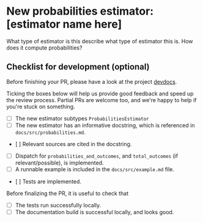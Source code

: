 
# New probabilities estimator: [estimator name here]

What type of estimator is this describe what type of estimator this is. How does it compute
probabilities?

## Checklist for development (optional)

Before finishing your PR, please have a look at the
project [devdocs](https://juliadynamics.github.io/Entropies.jl/dev/devdocs/).

Ticking the boxes below will help us provide good feedback and speed up the review process.
Partial PRs are welcome too, and we're happy to help if you're stuck on something.

- [ ] The new estimator subtypes `ProbabilitiesEstimator`
- [ ] The new estimator has an informative docstring, which is referenced in
    `docs/src/probabilities.md`.
- [ ] Relevant sources are cited in the docstring.
- [ ] Dispatch for `probabilities_and_outcomes`, and `total_outcomes`
    (if relevant/possible), is implemented.
- [ ] A runnable example is included in the `docs/src/example.md` file.
- [ ] Tests are implemented.

Before finalizing the PR, it is useful to check that

- [ ] The tests run successfully locally.
- [ ] The documentation build is successful locally, and looks good.
